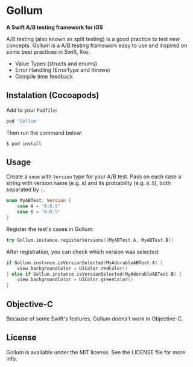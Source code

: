 # Gollum
**A Swift A/B testing framework for iOS**

A/B testing (also known as split testing) is a good practice to test new concepts. Gollum is a A/B testing framework easy to use and inspired on some best practices in Swift, like:
* Value Types (structs and enums)
* Error Handling (ErrorType and throws)
* Compile time feedback

## Instalation (Cocoapods)
Add to your `Podfile`:
```rb
pod 'Gollum'
```
Then run the command below:
```
$ pod install
```
## Usage
Create a `enum` with `Version` type for your A/B test. Pass on each case a string with version name (e.g. `A`) and its probability (e.g. `0.5`), both separated by `:`.
```swift
enum MyABTest: Version {
    case A = "A:0.5"
    case B = "B:0.5"
}
```
Register the test's cases in Gollum:
```swift
try Gollum.instance.registerVersions([MyABTest.A, MyABTest.B])
```
After registration, you can check which version was selected:
```swift
if Gollum.instance.isVersionSelected(MyAdorableABTest.A) {
    view.backgroundColor = UIColor.redColor()
} else if Gollum.instance.isVersionSelected(MyAdorableABTest.B) {
    view.backgroundColor = UIColor.greenColor()
}
```
## Objective-C
Because of some Swift's features, Gollum doens't work in Objective-C.

## License
Gollum is available under the MIT license. See the LICENSE file for more info.
